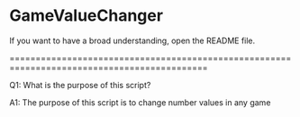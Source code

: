 # GameValueChanger
If you want to have a broad understanding, open the README file.

============================================================================================

Q1: What is the purpose of this script?

A1: The purpose of this script is to change number values ​​in any game
